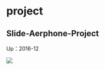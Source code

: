 # project

## Slide-Aerphone-Project

Up：2016-12

![](https://github.com/wellingtondanrley/Slide-Aerphone-Project/img/Screen.png)
